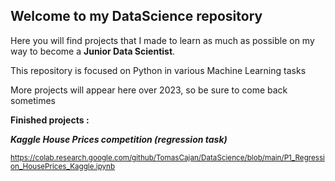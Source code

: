 ## Welcome to my DataScience repository

Here you will find projects that I made to learn as much as possible on my way to become a **Junior Data Scientist**.

This repository is focused on Python in various Machine Learning tasks

More projects will appear here over 2023, so be sure to come back sometimes

**Finished projects :**

***Kaggle House Prices competition (regression task)*** 

<sub> https://colab.research.google.com/github/TomasCajan/DataScience/blob/main/P1_Regression_HousePrices_Kaggle.ipynb </sub>
